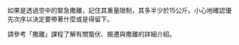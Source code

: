 [Title]: # (限制)
[Difficulty]: # (初學者)
[Order]: # (7)

如果是透過空中的緊急撒離，記住其重量限制，其多半少於15公斤。小心地確認優先次序以決定要帶著什麼或是得留下。

請參考「撒離」課程了解有關蟄伏、搬遷與撒離的詳細介紹。